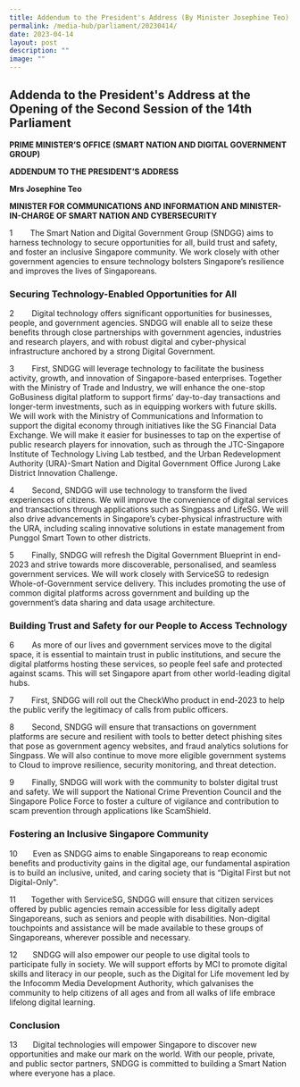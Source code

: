 ```yaml
---
title: Addendum to the President's Address (By Minister Josephine Teo)
permalink: /media-hub/parliament/20230414/
date: 2023-04-14
layout: post
description: ""
image: ""
---
```

## Addenda to the President's Address at the Opening of the Second Session of the 14th Parliament


**PRIME MINISTER’S OFFICE (SMART NATION AND DIGITAL GOVERNMENT GROUP)**

**ADDENDUM TO THE PRESIDENT’S ADDRESS**

**Mrs Josephine Teo**

**MINISTER FOR COMMUNICATIONS AND INFORMATION AND MINISTER-IN-CHARGE OF SMART NATION AND CYBERSECURITY**

1        The Smart Nation and Digital Government Group (SNDGG) aims to harness technology to secure opportunities for all, build trust and safety, and foster an inclusive Singapore community. We work closely with other government agencies to ensure technology bolsters Singapore’s resilience and improves the lives of Singaporeans.

### Securing Technology-Enabled Opportunities for All

2        Digital technology offers significant opportunities for businesses, people, and government agencies. SNDGG will enable all to seize these benefits through close partnerships with government agencies, industries and research players, and with robust digital and cyber-physical infrastructure anchored by a strong Digital Government.

3        First, SNDGG will leverage technology to facilitate the business activity, growth, and innovation of Singapore-based enterprises. Together with the Ministry of Trade and Industry, we will enhance the one-stop GoBusiness digital platform to support firms’ day-to-day transactions and longer-term investments, such as in equipping workers with future skills. We will work with the Ministry of Communications and Information to support the digital economy through initiatives like the SG Financial Data Exchange. We will make it easier for businesses to tap on the expertise of public research players for innovation, such as through the JTC-Singapore Institute of Technology Living Lab testbed, and the Urban Redevelopment Authority (URA)-Smart Nation and Digital Government Office Jurong Lake District Innovation Challenge.  

4        Second, SNDGG will use technology to transform the lived experiences of citizens. We will improve the convenience of digital services and transactions through applications such as Singpass and LifeSG. We will also drive advancements in Singapore’s cyber-physical infrastructure with the URA, including scaling innovative solutions in estate management from Punggol Smart Town to other districts. 

5        Finally, SNDGG will refresh the Digital Government Blueprint in end-2023 and strive towards more discoverable, personalised, and seamless government services. We will work closely with ServiceSG to redesign Whole-of-Government service delivery. This includes promoting the use of common digital platforms across government and building up the government’s data sharing and data usage architecture.

### Building Trust and Safety for our People to Access Technology 

6        As more of our lives and government services move to the digital space, it is essential to maintain trust in public institutions, and secure the digital platforms hosting these services, so people feel safe and protected against scams. This will set Singapore apart from other world-leading digital hubs. 

7        First, SNDGG will roll out the CheckWho product in end-2023 to help the public verify the legitimacy of calls from public officers. 

8        Second, SNDGG will ensure that transactions on government platforms are secure and resilient with tools to better detect phishing sites that pose as government agency websites, and fraud analytics solutions for Singpass. We will also continue to move more eligible government systems to Cloud to improve resilience, security monitoring, and threat detection.   

9        Finally, SNDGG will work with the community to bolster digital trust and safety. We will support the National Crime Prevention Council and the Singapore Police Force to foster a culture of vigilance and contribution to scam prevention through applications like ScamShield.

### Fostering an Inclusive Singapore Community  

10       Even as SNDGG aims to enable Singaporeans to reap economic benefits and productivity gains in the digital age, our fundamental aspiration is to build an inclusive, united, and caring society that is “Digital First but not Digital-Only". 
 
11       Together with ServiceSG, SNDGG will ensure that citizen services offered by public agencies remain accessible for less digitally adept Singaporeans, such as seniors and people with disabilities. Non-digital touchpoints and assistance will be made available to these groups of Singaporeans, wherever possible and necessary. 
 
12       SNDGG will also empower our people to use digital tools to participate fully in society. We will support efforts by MCI to promote digital skills and literacy in our people, such as the Digital for Life movement led by the Infocomm Media Development Authority, which galvanises the community to help citizens of all ages and from all walks of life embrace lifelong digital learning.  

### Conclusion

13       Digital technologies will empower Singapore to discover new opportunities and make our mark on the world. With our people, private, and public sector partners, SNDGG is committed to building a Smart Nation where everyone has a place.